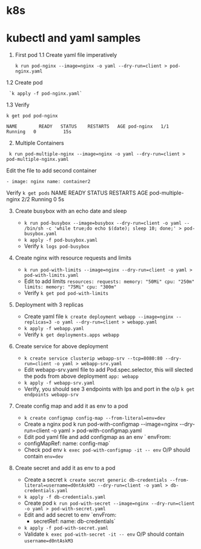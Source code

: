 # k8s
# kubectl and yaml samples

1. First pod
 1.1 Create yaml file imperatively 
   
   `k run pod-nginx --image=nginx -o yaml --dry-run=client > pod-nginx.yaml`
 
 1.2 Create pod
   
     `k apply -f pod-nginx.yaml`
 
 1.3 Verify
 
   `k get pod pod-nginx `

`
    NAME        READY   STATUS    RESTARTS   AGE
    pod-nginx   1/1     Running   0          15s
`    
 
2. Multiple Containers

 ` k run pod-multiple-nginx --image=nginx -o yaml --dry-run=client > pod-multiple-nginx.yaml`
  
  Edit the file to add second container

  `- image: nginx
    name: container2`
   
  Verify
    `k get pods`
    NAME                 READY   STATUS    RESTARTS   AGE
    pod-multiple-nginx   2/2     Running   0          5s

3. Create busybox with an echo date and sleep 
   - `k run pod-busybox --image=busybox --dry-run=client -o yaml -- /bin/sh -c 'while true;do echo $(date); sleep 10; done;' > pod-busybox.yaml`
   - `k apply -f pod-busybox.yaml`
   - Verify `k logs pod-busybox`

4. Create nginx with resource requests and limits
   - `k run pod-with-limits --image=nginx --dry-run=client -o yaml > pod-with-limits.yaml`
   - Edit to add limits
   `resources:
      requests:
        memory: "50Mi"
        cpu: "250m" 
      limits:
        memory: "75Mi"
        cpu: "300m"`
    - Verify `k get pod pod-with-limits`
  
5. Deployment with 3 replicas
   - Create yaml file `k create deployment webapp --image=nginx --replicas=3 -o yaml --dry-run=client > webapp.yaml`
   - `k apply -f webapp.yaml`
   - Verify `k get deployments.apps webapp`
6. Create service for above deployment
   - `k create service clusterip webapp-srv --tcp=8080:80 --dry-run=client -o yaml > webapp-srv.yaml`
   - Edit webapp-srv.yaml file to add Pod.spec.selector, this will slected the pods from above deployment `app: webapp`
   - `k apply -f webapp-srv.yaml `
   - Verify, you should see 3 endpoints with Ips and port in the o/p `k get endpoints webapp-srv `
7. Create config map and add it as env to a pod
   - `k create configmap config-map --from-literal=env=dev`
   - Create a nginx pod k run pod-with-configmap --image=nginx --dry-run=client -o yaml > pod-with-configmap.yaml
   - Edit pod yaml file and add configmap as an env
     ` envFrom:
    - configMapRef:
        name: config-map`
   - Check pod env `k exec pod-with-configmap -it -- env`
      O/P should contain `env=dev`
 8. Create secret and add it as env to a pod
    - Create a secret `k create secret generic db-credentials --from-literal=username=d0ntAskM3 --dry-run=client -o yaml > db-credentials.yaml`
    - `k apply -f db-credentials.yaml`
    - Create pod `k run pod-with-secret --image=nginx --dry-run=client -o yaml > pod-with-secret.yaml`
    - Edit and add secret to env
      `envFrom:
       - secretRef:
         name: db-credentials`
    - `k apply -f pod-with-secret.yaml`
    - Validate `k exec pod-with-secret -it -- env`
      O/P should contain `username=d0ntAskM3`
    
